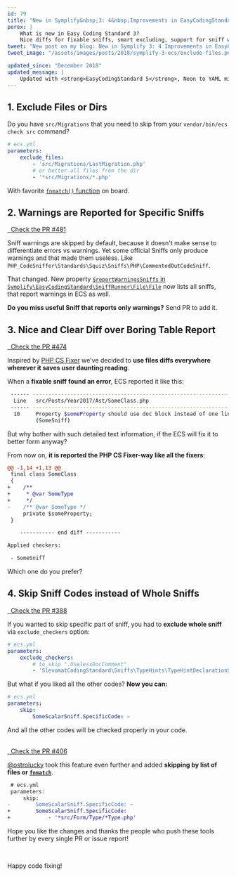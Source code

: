 ```yaml
---
id: 79
title: "New in Symplify&nbsp;3: 4&nbsp;Improvements in EasyCodingStandard"
perex: |
    What is new in Easy Coding Standard 3?
    Nice diffs for fixable sniffs, smart excluding, support for sniff warnings and one more...
tweet: "New post on my blog: New in Symplify 3: 4 Improvements in EasyCodingStandard #codingstandard php"
tweet_image: "/assets/images/posts/2018/symplify-3-ecs/exclude-files.png"

updated_since: "December 2018"
updated_message: |
    Updated with <strong>EasyCodingStandard 5</strong>, Neon to YAML migration and new simplified `skip` parameter syntax.
---
```


## 1. Exclude Files or Dirs

Do you have `src/Migrations` that you need to skip from your `vendor/bin/ecs check src` command?

```yaml
# ecs.yml
parameters:
    exclude_files:
        - 'src/Migrations/LastMigration.php'
        # or better all files from the dir
        - '*src/Migrations/*.php'
```

With favorite [`fnmatch()` function](http://php.net/manual/en/function.fnmatch.php) on board.

## 2. Warnings are Reported for Specific Sniffs

<a href="https://github.com/symplify/symplify/pull/481" class="btn btn-dark btn-sm mb-3 mt-2">
    <em class="fab fa-github"></em>
    &nbsp;
    Check the PR #481
</a>

Sniff warnings are skipped by default, because it doesn't make sense to differentiate errors vs warnings. Yet some official Sniffs only produce warnings and that made them useless. Like `PHP_CodeSniffer\Standards\Squiz\Sniffs\PHP\CommentedOutCodeSniff`.

That changed. New property [`$reportWarningsSniffs` in `Symplify\EasyCodingStandard\SniffRunner\File\File`](https://github.com/symplify/symplify/blob/3d058becb57efefe2307c88ee94acbfbd15ebd1c/packages/EasyCodingStandard/packages/SniffRunner/src/File/File.php#L52) now lists all sniffs, that report warnings in ECS as well.

**Do you miss useful Sniff that reports only warnings?** Send PR to add it.

## 3. Nice and Clear Diff over Boring Table Report

<a href="https://github.com/symplify/symplify/pull/474" class="btn btn-dark btn-sm mb-3 mt-2">
    <em class="fab fa-github"></em>
    &nbsp;
    Check the PR #474
</a>

Inspired by [PHP CS Fixer](https://github.com/friendsofphp/php-cs-fixer) we've decided to **use files diffs everywhere wherever it saves user daunting reading**.

When a **fixable sniff found an error**, ECS reported it like this:

```bash
 ------ --------------------------------------------------------------------------------------------
  Line   src/Posts/Year2017/Ast/SomeClass.php
 ------ --------------------------------------------------------------------------------------------
  10     Property $someProperty should use doc block instead of one liner
         (SomeSniff)
```

But why bother with such detailed text information, if the ECS will fix it to better form anyway?

From now on, **it is reported the PHP CS Fixer-way like all the fixers**:

```diff
@@ -1,14 +1,13 @@
 final class SomeClass
 {
+    /**
+     * @var SomeType
+     */
-    /** @var SomeType */
     private $someProperty;
 }

    ----------- end diff -----------

Applied checkers:

 - SomeSniff
```

Which one do you prefer?

## 4. Skip Sniff Codes instead of Whole Sniffs

<a href="https://github.com/symplify/symplify/pull/388" class="btn btn-dark btn-sm mb-3 mt-2">
    <em class="fab fa-github"></em>
    &nbsp;
    Check the PR #388
</a>

If you wanted to skip specific part of sniff, you had to **exclude whole sniff** via `exclude_checkers` option:

```yaml
# ecs.yml
parameters:
    exclude_checkers:
        # to skip ".UselessDocComment"
        - 'SlevomatCodingStandard\Sniffs\TypeHints\TypeHintDeclarationSniff'
```

But what if you liked all the other codes? **Now you can:**

```yaml
# ecs.yml
parameters:
    skip:
        SomeScalarSniff.SpecificCode: ~
```

And all the other codes will be checked properly in your code.

<br>

<a href="https://github.com/symplify/symplify/pull/406" class="btn btn-dark btn-sm mb-3 mt-2">
    <em class="fab fa-github"></em>
    &nbsp;
    Check the PR #406
</a>

[@ostrolucky](https://github.com/ostrolucky) took this feature even further and added  **skipping by list of files or [`fnmatch`](http://php.net/manual/en/function.fnmatch.php)**.

```diff
 # ecs.yml
 parameters:
     skip:
-        SomeScalarSniff.SpecificCode: ~
+        SomeScalarSniff.SpecificCode:
+            - '*src/Form/Type/*Type.php'
```

Hope you like the changes and thanks the people who push these tools further by every single PR or issue report!

<br>

Happy code fixing!
